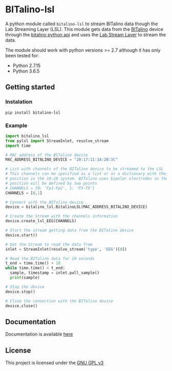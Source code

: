 # BITalino-lsl

A python module called `bitalino-lsl` to stream BITalino data though the Lab Streaming Layer (LSL). This module gets data from the [BITalino](www.bitalino.com) device through the [bitalino python api](https://github.com/BITalinoWorld/revolution-python-api) and uses the [Lab Stream Layer](https://github.com/sccn/labstreaminglayer) to stream the data.

The module should work with python versions >= 2.7 although it has only been tested for:
* Python 2.7.15
* Python 3.6.5

## Getting started

### Instalation
`pip install bitalino-lsl`

### Example

~~~python
import bitalino_lsl
from pylsl import StreamInlet, resolve_stream
import time

# MAC address of the BITalino device
MAC_ADDRESS_BITALINO_DEVICE = "20:17:11:1A:2B:3C"

# List with channels of the BITalino device to be streamed to the LSL
# This channels can be specified as a list or as a dictionary with their
# position in the 10-20 system. BITalino uses bipolar electrodes so the
# position will be defined by two points
# CHANNELS = {0: 'Fp1-Fp2', 1: 'P3-T5'}
CHANNELS = [0,1]

# Connect with the BITalino device
device = bitalino_lsl.BitalinoLSL(MAC_ADDRESS_BITALINO_DEVICE)

# Create the Stream with the channels information
device.create_lsl_EEG(CHANNELS)

# Start the stream getting data from the BITalino device
device.start()

# Get the Stream to read the data from
inlet = StreamInlet(resolve_stream('type', 'EEG')[0])

# Read the BITalino data for 10 seconds
t_end = time.time() + 10
while time.time() < t_end:
  sample, timestamp = inlet.pull_sample()
  print(sample)

# Stop the device
device.stop()

# Close the connection with the BITalino device
device.close()
~~~

## Documentation
Documentation is available [here](myurl.com)

## License
This project is licensed under the [GNU GPL v3](LICENSE.md)
